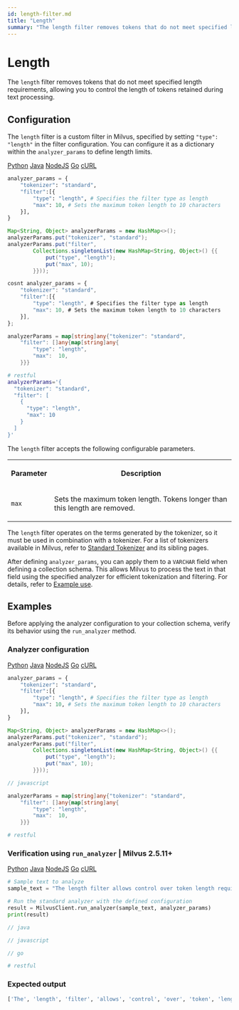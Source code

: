 ```yaml
---
id: length-filter.md
title: "Length"
summary: "The length filter removes tokens that do not meet specified length requirements, allowing you to control the length of tokens retained during text processing."
---
```


# Length

The `length` filter removes tokens that do not meet specified length requirements, allowing you to control the length of tokens retained during text processing.

## Configuration

The `length` filter is a custom filter in Milvus, specified by setting `"type": "length"` in the filter configuration. You can configure it as a dictionary within the `analyzer_params` to define length limits.

<div class="multipleCode">
    <a href="#python">Python</a>
    <a href="#java">Java</a>
    <a href="#javascript">NodeJS</a>
    <a href="#go">Go</a>
    <a href="#bash">cURL</a>
</div>

```python
analyzer_params = {
    "tokenizer": "standard",
    "filter":[{
        "type": "length", # Specifies the filter type as length
        "max": 10, # Sets the maximum token length to 10 characters
    }],
}
```

```java
Map<String, Object> analyzerParams = new HashMap<>();
analyzerParams.put("tokenizer", "standard");
analyzerParams.put("filter",
        Collections.singletonList(new HashMap<String, Object>() {{
            put("type", "length");
            put("max", 10);
        }}));
```

```javascript
cosnt analyzer_params = {
    "tokenizer": "standard",
    "filter":[{
        "type": "length", # Specifies the filter type as length
        "max": 10, # Sets the maximum token length to 10 characters
    }],
};
```

```go
analyzerParams = map[string]any{"tokenizer": "standard",
    "filter": []any{map[string]any{
        "type": "length",
        "max":  10,
    }}}
```

```bash
# restful
analyzerParams='{
  "tokenizer": "standard",
  "filter": [
    {
      "type": "length",
      "max": 10
    }
  ]
}'

```

The `length` filter accepts the following configurable parameters.

<table>
   <tr>
     <th><p>Parameter</p></th>
     <th><p>Description</p></th>
   </tr>
   <tr>
     <td><p><code>max</code></p></td>
     <td><p>Sets the maximum token length. Tokens longer than this length are removed.</p></td>
   </tr>
</table>

The `length` filter operates on the terms generated by the tokenizer, so it must be used in combination with a tokenizer. For a list of tokenizers available in Milvus, refer to [Standard Tokenizer](standard-tokenizer.md) and its sibling pages.

After defining `analyzer_params`, you can apply them to a `VARCHAR` field when defining a collection schema. This allows Milvus to process the text in that field using the specified analyzer for efficient tokenization and filtering. For details, refer to [Example use](analyzer-overview.md#Example-use).

## Examples

Before applying the analyzer configuration to your collection schema, verify its behavior using the `run_analyzer` method.

### Analyzer configuration

<div class="multipleCode">
    <a href="#python">Python</a>
    <a href="#java">Java</a>
    <a href="#javascript">NodeJS</a>
    <a href="#go">Go</a>
    <a href="#bash">cURL</a>
</div>

```python
analyzer_params = {
    "tokenizer": "standard",
    "filter":[{
        "type": "length", # Specifies the filter type as length
        "max": 10, # Sets the maximum token length to 10 characters
    }],
}
```

```java
Map<String, Object> analyzerParams = new HashMap<>();
analyzerParams.put("tokenizer", "standard");
analyzerParams.put("filter",
        Collections.singletonList(new HashMap<String, Object>() {{
            put("type", "length");
            put("max", 10);
        }}));
```

```javascript
// javascript
```

```go
analyzerParams = map[string]any{"tokenizer": "standard",
    "filter": []any{map[string]any{
        "type": "length",
        "max":  10,
    }}}
```

```bash
# restful
```

### Verification using `run_analyzer` | Milvus 2.5.11+

<div class="multipleCode">
    <a href="#python">Python</a>
    <a href="#java">Java</a>
    <a href="#javascript">NodeJS</a>
    <a href="#go">Go</a>
    <a href="#bash">cURL</a>
</div>

```python
# Sample text to analyze
sample_text = "The length filter allows control over token length requirements for text processing."

# Run the standard analyzer with the defined configuration
result = MilvusClient.run_analyzer(sample_text, analyzer_params)
print(result)
```

```java
// java
```

```javascript
// javascript
```

```go
// go
```

```bash
# restful
```

### Expected output

```python
['The', 'length', 'filter', 'allows', 'control', 'over', 'token', 'length', 'for', 'text', 'processing']
```

